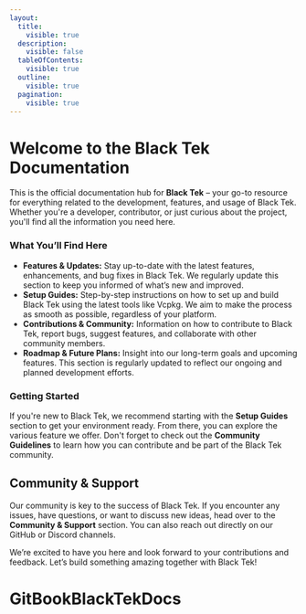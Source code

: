 ```yaml
---
layout:
  title:
    visible: true
  description:
    visible: false
  tableOfContents:
    visible: true
  outline:
    visible: true
  pagination:
    visible: true
---
```


# Welcome to the Black Tek Documentation

This is the official documentation hub for **Black Tek** – your go-to resource for everything related to the development, features, and usage of Black Tek. Whether you're a developer, contributor, or just curious about the project, you'll find all the information you need here.

### What You’ll Find Here

* **Features & Updates:** Stay up-to-date with the latest features, enhancements, and bug fixes in Black Tek. We regularly update this section to keep you informed of what’s new and improved.
* **Setup Guides:** Step-by-step instructions on how to set up and build Black Tek using the latest tools like Vcpkg. We aim to make the process as smooth as possible, regardless of your platform.
* **Contributions & Community:** Information on how to contribute to Black Tek, report bugs, suggest features, and collaborate with other community members.
* **Roadmap & Future Plans:** Insight into our long-term goals and upcoming features. This section is regularly updated to reflect our ongoing and planned development efforts.

### Getting Started

If you're new to Black Tek, we recommend starting with the **Setup Guides** section to get your environment ready. From there, you can explore the various feature we offer. Don't forget to check out the **Community Guidelines** to learn how you can contribute and be part of the Black Tek community.

## Community & Support

Our community is key to the success of Black Tek. If you encounter any issues, have questions, or want to discuss new ideas, head over to the **Community & Support** section. You can also reach out directly on our GitHub or Discord channels.

We’re excited to have you here and look forward to your contributions and feedback. Let’s build something amazing together with Black Tek!

# GitBookBlackTekDocs
